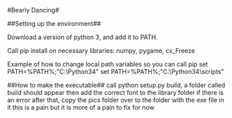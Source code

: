 #Bearly Dancing#

##Setting up the environment##

Download a version of python 3, and add it to PATH.

Call pip install on necessary libraries: numpy, pygame, cx_Freeze


Example of how to change local path variables so you can call pip
set PATH=%PATH%;"C:\Python34"
set PATH=%PATH%;"C:\Python34\scripts"

##How to make the executable##
call python setup.py build, a folder called build should appear
then add the correct font to the library folder if there is an error
after that, copy the pics folder over to the folder with the exe file in it
this is a pain but it is more of a pain to fix for now
